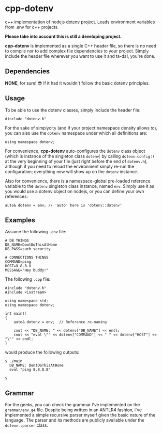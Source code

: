 # cpp-dotenv
c++ implementation of nodejs [dotenv](https://github.com/motdotla/dotenv) project. Loads environment variables from .env for c++ projects.

**Please take into account this is still a developing project.**

**cpp-dotenv** is implemented as a single C++ header file, so there is no need to compile nor to add complex file dependencies to your project. Simply include the header file wherever you want to use it and ta-da!, you're done.

## Dependencies
**NONE**, for sure! :sunglasses: If it had it wouldn't follow the basic dotenv principles.

## Usage
To be able to use the dotenv classes, simply include the header file:
```
#include "dotenv.h"
```
For the sake of simplycity (and if your project namespace density allows to), you can also use the `dotenv` namespace under which all definitions are:
```
using namespace dotenv;
```
For convenience, **cpp-dotenv** auto-configures the `dotenv` class object (which is instance of the singleton class `dotenv`) by calling `dotenv.config()` at the very beginning of your file (just right before the end of `dotenv.h`), although if you need to reload the environment simply re-run the configuration; everything new will show up on the `dotenv` instance.

Also for convenience, there is a namespace-global pre-loaded reference variable to the `dotenv` singleton class instance, named `env`. Simply use it as you would use a dotenv object on nodejs, or you can define your own references:
```
auto& dotenv = env; // 'auto' here is 'dotenv::dotenv'
```
## Examples
Assume the following `.env` file:
```
# DB THINGS
DB_NAME=DontDoThisAtHome
DB_PASS=such_security

# CONNECTIONS THINGS
COMMAND=ping
HOST=8.8.8.8
MESSAGE="Hey buddy!"
```
The following `.cpp` file:
```
#include "dotenv.h"
#include <iostream>

using namespace std;
using namespace dotenv;

int main()
{
    auto& dotenv = env;  // Reference re-naming

    cout << "DB_NAME: " << dotenv["DB_NAME"] << endl;
    cout << "eval \"" << dotenv["COMMAND"] << " " << dotenv["HOST"] << "\"" << endl;
}
```
would produce the following outputs:
```
$ ./main
  DB_NAME: DontDoThisAtHome
  eval "ping 8.8.8.8"

$
```

## Grammar
For the geeks, you can check the grammar I've implemented on the `grammar/env.g4` file. Despite being written in an ANTLR4 fashion, I've implemented a simple recursive parser myself given the basic nature of the language. The parser and its methods are publicly available under the `dotenv::parser` class.
